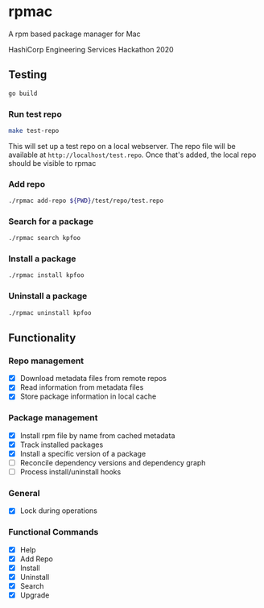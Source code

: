 # rpmac
A rpm based package manager for Mac

HashiCorp Engineering Services Hackathon 2020

## Testing

```bash
go build
```


### Run test repo

```bash
make test-repo
```

This will set up a test repo on a local webserver.  The repo file will be available at `http://localhost/test.repo`. Once that's added, the local repo should be visible to rpmac

### Add repo

```bash
./rpmac add-repo ${PWD}/test/repo/test.repo
```

### Search for a package

```bash
./rpmac search kpfoo
```

### Install a package

```bash
./rpmac install kpfoo
```

### Uninstall a package

```bash
./rpmac uninstall kpfoo
```


## Functionality

### Repo management
- [x] Download metadata files from remote repos
- [x] Read information from metadata files
- [x] Store package information in local cache

### Package management
- [x] Install rpm file by name from cached metadata
- [x] Track installed packages
- [x] Install a specific version of a package
- [ ] Reconcile dependency versions and dependency graph
- [ ] Process install/uninstall hooks

### General
- [x] Lock during operations

### Functional Commands
- [x] Help
- [x] Add Repo
- [x] Install
- [x] Uninstall
- [x] Search
- [x] Upgrade

